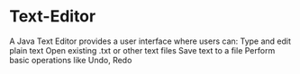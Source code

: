 # Text-Editor
A Java Text Editor provides a user interface where users can:  Type and edit plain text  Open existing .txt or other text files  Save text to a file  Perform basic operations like Undo, Redo
